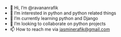 - 👋 Hi, I’m @ravananrafik
- 👀 I’m interested in python and python related things
- 🌱 I’m currently learning python and Django
- 💞️ I’m looking to collaborate on python projects
- 📫 How to reach me via jasminerafik@gmail.com

<!---
ravananrafik/ravananrafik is a ✨ special ✨ repository because its `README.md` (this file) appears on your GitHub profile.
You can click the Preview link to take a look at your changes.
--->
